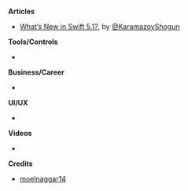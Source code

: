 **Articles**

* [What’s New in Swift 5.1?](https://www.raywenderlich.com/4187396-what-s-new-in-swift-5-1), by [@KaramazovShogun](https://twitter.com/KaramazovShogun)

**Tools/Controls**

* 
**Business/Career**

* 

**UI/UX**

* 

**Videos**

*

**Credits**

* [moelnaggar14](https://github.com/MoElnaggar14)
